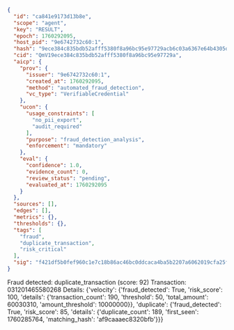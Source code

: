 ```json
{
  "id": "ca841e9173d13b8e",
  "scope": "agent",
  "key": "RESULT",
  "epoch": 1760292095,
  "host_pid": "9e6742732c60:1",
  "hash": "9ece384c835bdb52afff5380f8a96bc95e97729acb6c03a6367e64b4305d7522",
  "cid": "QmV19ece384c835bdb52afff5380f8a96bc95e97729a",
  "aicp": {
    "prov": {
      "issuer": "9e6742732c60:1",
      "created_at": 1760292095,
      "method": "automated_fraud_detection",
      "vc_type": "VerifiableCredential"
    },
    "ucon": {
      "usage_constraints": [
        "no_pii_export",
        "audit_required"
      ],
      "purpose": "fraud_detection_analysis",
      "enforcement": "mandatory"
    },
    "eval": {
      "confidence": 1.0,
      "evidence_count": 0,
      "review_status": "pending",
      "evaluated_at": 1760292095
    }
  },
  "sources": [],
  "edges": [],
  "metrics": {},
  "thresholds": {},
  "tags": [
    "fraud",
    "duplicate_transaction",
    "risk_critical"
  ],
  "sig": "f421df5b0fef960c1e7c18b86ac46bc0ddcaca4ba5b2207a6062019cfa25f032"
}
```

Fraud detected: duplicate_transaction (score: 92)
Transaction: 031201465580268
Details: {'velocity': {'fraud_detected': True, 'risk_score': 100, 'details': {'transaction_count': 190, 'threshold': 50, 'total_amount': 60030310, 'amount_threshold': 10000000}}, 'duplicate': {'fraud_detected': True, 'risk_score': 85, 'details': {'duplicate_count': 189, 'first_seen': 1760285764, 'matching_hash': 'af9caaaec8320bfb'}}}